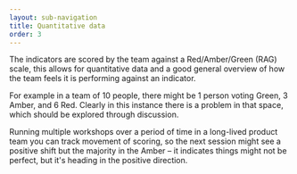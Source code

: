 ```yaml
---
layout: sub-navigation
title: Quantitative data
order: 3
---
```


The indicators are scored by the team against a Red/Amber/Green (RAG) scale, this allows for quantitative data and a good general overview of how the team feels it is performing against an indicator.

For example in a team of 10 people, there might be 1 person voting Green, 3 Amber, and 6 Red. Clearly in this instance there is a problem in that space, which should be explored through discussion.

Running multiple workshops over a period of time in a long-lived product team you can track movement of scoring, so the next session might see a positive shift but the majority in the Amber – it indicates things might not be perfect, but it's heading in the positive direction.
